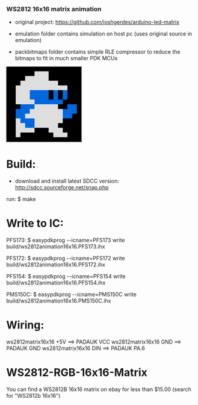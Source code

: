 ### WS2812 16x16 matrix animation ###

- original project: https://github.com/joshgerdes/arduino-led-matrix

- emulation folder contains simulation on host pc (uses original source in emulation)

- packbitmaps folder contains simple RLE compressor to reduce the bitmaps to fit in much smaller PDK MCUs

![DEMO](.img/ws2812matrixdemo.png?raw=true "DEMO")


Build:
======

- download and install latest SDCC version: http://sdcc.sourceforge.net/snap.php

run:
$ make 


Write to IC:
============

PFS173:
$ easypdkprog --icname=PFS173 write build/ws2812animation16x16.PFS173.ihx

PFS172:
$ easypdkprog --icname=PFS172 write build/ws2812animation16x16.PFS172.ihx

PFS154:
$ easypdkprog --icname=PFS154 write build/ws2812animation16x16.PFS154.ihx

PMS150C:
$ easypdkprog --icname=PMS150C write build/ws2812animation16x16.PMS150C.ihx


Wiring:
=======

ws2812matrix16x16 +5V ==> PADAUK VCC
ws2812matrix16x16 GND ==> PADAUK GND
ws2812matrix16x16 DIN ==> PADAUK PA.6


WS2812-RGB-16x16-Matrix
=======================

You can find a WS2812B 16x16 matrix on ebay for less than $15.00 (search for "WS2812b 16x16")
